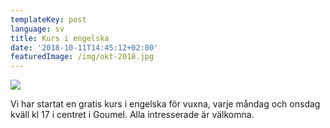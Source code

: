```yaml
---
templateKey: post
language: sv
title: Kurs i engelska
date: '2018-10-11T14:45:12+02:00'
featuredImage: /img/okt-2018.jpg
---
```

![](/img/okt-2018.jpg)

Vi har startat en gratis kurs i engelska för vuxna, varje måndag och onsdag kväll kl 17 i centret i Goumel. Alla intresserade är välkomna.
